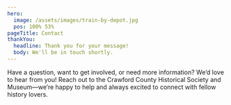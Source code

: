 ```yaml
---
hero:
  image: /assets/images/train-by-depot.jpg
  pos: 100% 53%
pageTitle: Contact
thankYou:
  headline: Thank you for your message!
  body: We'll be in touch shortly.
---
```


Have a question, want to get involved, or need more information? We’d love to hear from you! Reach out to the Crawford County Historical Society and Museum—we’re happy to help and always excited to connect with fellow history lovers.
